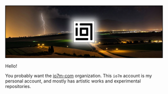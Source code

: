 ![io7m.com](readme.jpg?raw=true)

Hello!

You probably want the [io7m-com](https://www.github.com/io7m-com/)
organization.  This `io7m` account is my personal account, and mostly
has artistic works and experimental repositories.

